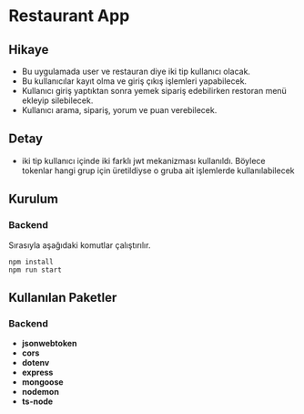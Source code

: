 # Restaurant App
## Hikaye
 - Bu uygulamada user ve restauran diye iki tip kullanıcı olacak.
 - Bu kullanıcılar kayıt olma ve giriş çıkış işlemleri yapabilecek.
  - Kullanıcı giriş yaptıktan sonra yemek sipariş edebilirken restoran menü ekleyip silebilecek.
  - Kullanıcı arama, sipariş, yorum ve puan verebilecek.
## Detay
  - iki tip kullanıcı içinde iki farklı jwt mekanizması kullanıldı. Böylece tokenlar hangi grup için üretildiyse o gruba ait işlemlerde kullanılabilecek
## Kurulum
### Backend
Sırasıyla aşağıdaki komutlar çalıştırılır.
```
npm install
npm run start
```
## Kullanılan Paketler
### Backend
- **jsonwebtoken**
- **cors**
- **dotenv**
- **express**
- **mongoose**
- **nodemon**
- **ts-node**
